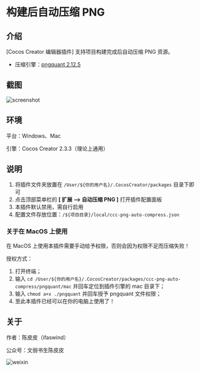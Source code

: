 # 构建后自动压缩 PNG

## 介绍

[Cocos Creator 编辑器插件] 支持项目构建完成后自动压缩 PNG 资源。

- 压缩引擎：[pngquant 2.12.5](https://pngquant.org/)

## 截图

![screenshot](https://gitee.com/ifaswind/image-storage/raw/master/ccc-auto-compress/screenshot.png)



## 环境

平台：Windows、Mac

引擎：Cocos Creator 2.3.3（理论上通用）



## 说明

1. 将插件文件夹放置在 `/User/${你的用户名}/.CocosCreator/packages` 目录下即可
2. 点击顶部菜单栏的 **[ 扩展 --> 自动压缩 PNG ]** 打开插件配置面板
3. 本插件默认禁用，需自行启用
4. 配置文件存放位置：`/${项目目录}/local/ccc-png-auto-compress.json`



### 关于在 MacOS 上使用

在 MacOS 上使用本插件需要手动给予权限，否则会因为权限不足而压缩失败！

授权方式：

1. 打开终端；
2. 输入 `cd /User/${你的用户名}/.CocosCreator/packages/ccc-png-auto-compress/pngquant/mac` 并回车定位到插件引擎的 mac 目录下；
3. 输入 `chmod a+x ./pngquant` 并回车授予 pngquant 文件权限；
4. 至此本插件已经可以在你的电脑上使用了！



## 关于

作者：陈皮皮（ifaswind）

公众号：文弱书生陈皮皮

![weixin](https://gitee.com/ifaswind/image-storage/raw/master/weixin/qrcode.png)